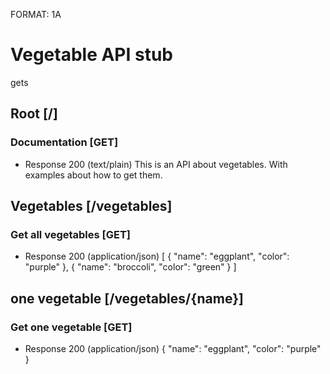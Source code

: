 FORMAT: 1A

# Vegetable API stub
gets

## Root [/]
### Documentation [GET]
+ Response 200 (text/plain)
This is an API about vegetables.
With examples about how to get them.

## Vegetables [/vegetables]
### Get all vegetables [GET]
+ Response 200 (application/json)
[
    {
        "name": "eggplant",
        "color": "purple"
    },
    {
        "name": "broccoli",
        "color": "green"
    }
]

## one vegetable [/vegetables/{name}]
### Get one vegetable [GET]
+ Response 200 (application/json)
{
    "name": "eggplant",
    "color": "purple"
}



